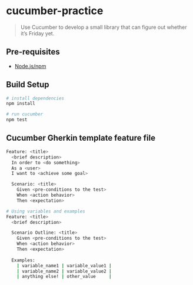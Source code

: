 # cucumber-practice
> Use Cucumber to develop a small library that can figure out whether it’s Friday yet.

## Pre-requisites
* [Node.js/npm](https://nodejs.org/en/)

## Build Setup

```bash
# install dependencies
npm install

# run cucumber
npm test
```

## Cucumber Gherkin template feature file

```bash
Feature: <title>
  <brief description>
  In order to <do something>
  As a <user>
  I want to <achieve some goal>

  Scenario: <title>
    Given <pre-conditions to the test>
    When <action behavior>
    Then <expectation>

# Using variables and examples
Feature: <title>
  <brief description>

  Scenario Outline: <title>
    Given <pre-conditions to the test>
    When <action behavior>
    Then <expectation>
    
  Examples:
    | variable_name1 | variable_value1 |
    | variable_name2 | variable_value2 |
    | anything else! | other_value     |
```
